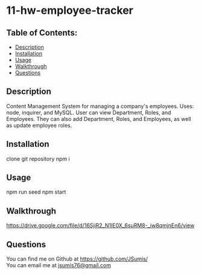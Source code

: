 # 11-hw-employee-tracker


  ## Table of Contents:
  - [Description](#description)
  - [Installation](#installation)
  - [Usage](#usage)
  - [Walkthrough](#walkthrough)
  - [Questions](#questions)


  ## Description

  Content Management System for managing a company's employees.  Uses: node, inquirer, and MySQL.
  User can view Department, Roles, and Employees.  They can also add Department, Roles, and Employees,
  as well as update employee roles.

  ## Installation

  clone git repository
  npm i

  ## Usage

  npm run seed
  npm start

  ## Walkthrough

https://drive.google.com/file/d/16SjiR2_N1IE0X_6suRM8-_iw8qmjnEn6/view

  ## Questions

  You can find me on Github at https://github.com/JSumis/
 <br />
  You can email me at jsumis76@gmail.com
